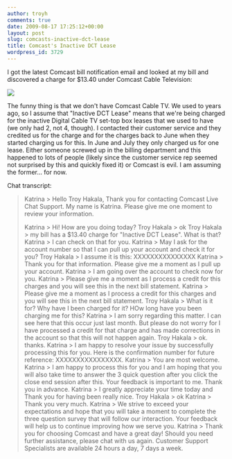 ```yaml
---
author: troyh
comments: true
date: 2009-08-17 17:25:12+00:00
layout: post
slug: comcasts-inactive-dct-lease
title: Comcast's Inactive DCT Lease
wordpress_id: 3729
---
```


I got the latest Comcast bill notification email and looked at my bill and discovered a charge for $13.40 under Comcast Cable Television:

[![](http://troyandgay.files.wordpress.com/2009/08/picture-312.png?w=300)](http://troyandgay.files.wordpress.com/2009/08/picture-312.png)

The funny thing is that we don't have Comcast Cable TV. We used to years ago, so I assume that "Inactive DCT Lease" means that we're being charged for the inactive Digital Cable TV set-top box leases that we used to have (we only had 2, not 4, though). I contacted their customer service and they credited us for the charge and for the charges back to June when they started charging us for this. In June and July they only charged us for one lease. Either someone screwed up in the billing department and this happened to lots of people (likely since the customer service rep seemed not surprised by this and quickly fixed it) or Comcast is evil. I am assuming the former... for now.

<!-- more -->

Chat transcript:



<blockquote>Katrina > Hello Troy Hakala, Thank you for contacting Comcast Live Chat Support. My name is Katrina. Please give me one moment to review your information.

Katrina > Hi! How are you doing today?
Troy Hakala > ok
Troy Hakala > my bill has a $13.40 charge for "Inactive DCT Lease". What is that?
Katrina > I can check on that for you.
Katrina > May I ask for the account number so that I can pull up your account and check it for you?
Troy Hakala > I assume it is this: XXXXXXXXXXXXXXX
Katrina > Thank you for that information. Please give me a moment as I pull up your account.
Katrina > I am going over the account to check now for you.
Katrina > Please give me a moment as I process a credit for this charges and you will see this in the next bill statement.
Katrina > Please give me a moment as I process a credit for this charges and you will see this in the next bill statement.
Troy Hakala > What is it for? Why have I been charged for it? HOw long have you been charging me for this?
Katrina > I am sorry regarding this matter. I can see here that this occur just last month. But please do not worry for I have processed a credit for that charge and has made corrections in the account so that this will not happen again.
Troy Hakala > ok. thanks.
Katrina > I am happy to resolve your issue by successfully processing this for you. Here is the confirmation number for future reference: XXXXXXXXXXXXXXXX.
Katrina > You are most welcome.
Katrina > I am happy to process this for you and I am hoping that you will also take time to answer the 3 quick question after you click the close end session after this. Your feedback is important to me. Thank you in advance.
Katrina > I greatly appreciate your time today and Thank you for having been really nice.
Troy Hakala > ok
Katrina > Thank you very much.
Katrina > We strive to exceed your expectations and hope that you will take a moment to complete the three question survey that will follow our interaction. Your feedback will help us to continue improving how we serve you.
Katrina > Thank you for choosing Comcast and have a great day! Should you need further assistance, please chat with us again. Customer Support Specialists are available 24 hours a day, 7 days a week.</blockquote>
